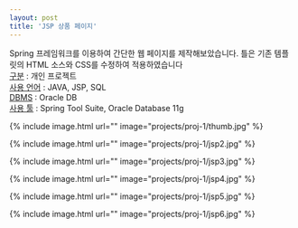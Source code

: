 ```yaml
---
layout: post
title: 'JSP 상품 페이지'
---
```

Spring 프레임워크를 이용하여 간단한 웹 페이지를 제작해보았습니다. 틀은 기존 템플릿의 HTML 소스와 CSS를 수정하여 적용하였습니다  
[구분]() : 개인 프로젝트  
[사용 언어]() : JAVA, JSP, SQL  
[DBMS]() : Oracle DB  
[사용 툴]() : Spring Tool Suite, Oracle Database 11g  

{% include image.html url="" image="projects/proj-1/thumb.jpg" %}

{% include image.html url="" image="projects/proj-1/jsp2.jpg" %}

{% include image.html url="" image="projects/proj-1/jsp3.jpg" %}

{% include image.html url="" image="projects/proj-1/jsp4.jpg" %}

{% include image.html url="" image="projects/proj-1/jsp5.jpg" %}

{% include image.html url="" image="projects/proj-1/jsp6.jpg" %}

